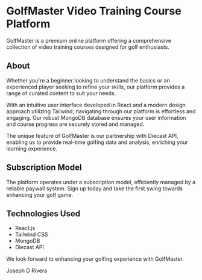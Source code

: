 # GolfMaster Video Training Course Platform

GolfMaster is a premium online platform offering a comprehensive collection of video training courses designed for golf enthusiasts. 

## About

Whether you're a beginner looking to understand the basics or an experienced player seeking to refine your skills, our platform provides a range of curated content to suit your needs.

With an intuitive user interface developed in React and a modern design approach utilizing Tailwind, navigating through our platform is effortless and engaging. Our robust MongoDB database ensures your user information and course progress are securely stored and managed.

The unique feature of GolfMaster is our partnership with Diecast API, enabling us to provide real-time golfing data and analysis, enriching your learning experience.

## Subscription Model

The platform operates under a subscription model, efficiently managed by a reliable paywall system. Sign up today and take the first swing towards enhancing your golf game.

## Technologies Used
- React.js
- Tailwind CSS
- MongoDB
- Diecast API

We look forward to enhancing your golfing experience with GolfMaster.


Joseph D Rivera